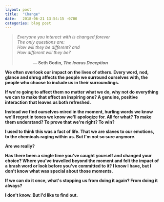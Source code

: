 ```yaml
---
layout: post
title:  "Change"
date:   2018-06-21 13:54:15 -0700
categories: blog post
---
```


> <em>Everyone you interact with is changed forever</em><br>
> <em>The only questions are:</em><br>
> <em>How will they be different? and</em><br>
> <em>How different will they be?</em><br>
> <br> &nbsp;&nbsp;&nbsp;&nbsp;&nbsp;&nbsp;&nbsp;&nbsp;&nbsp;&nbsp;&nbsp;&nbsp;
> <b>— Seth Godin<b>, <em>The Icarus Deception</em>

We often overlook our impact on the lives of others. Every word, nod, glance and shrug affects the people we surround ourselves with, the people who choose to include us in their surroundings. 

If we're going to affect them no matter what we do, why not do everything we can to make that effect an inspiring one? A genuine, positive interaction that leaves us both refreshed.

Instead we find ourselves mired in the moment, hurling words we know we'll regret in tones we know we'll apologize for. All for what? To make them understand? To prove that we're right? To win?

I used to think this was a fact of life. That we are slaves to our emotions, to the chemicals raging within us. But I'm not so sure anymore. 

Are we really? 

Has there been a single time you've caught yourself and changed your choice? Where you've travelled beyond the moment and felt the impact of a brash word or look before you've committed to it? I know I have, but I don't know what was special about those moments. 

If we can do it once, what's stopping us from doing it again? From doing it always?

I don't know. But I'd like to find out.
 
 





